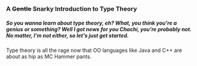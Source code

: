 ### A ~~Gentle~~ Snarky Introduction to Type Theory

##### So you wanna learn about type theory, eh? What, you think you're a _genius_ or something? Well I got news for you Chachi, you're probably not. No matter, I'm not either, so let's just get started.

Type theory is all the rage now that OO languages like Java and C++ are about as hip as MC Hammer pants. 